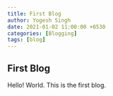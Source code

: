 ```yaml
---
title: First Blog
author: Yogesh Singh
date: 2021-01-02 11:00:00 +0530
categories: [Blogging]
tags: [blog]
---
```

## First Blog
Hello! World. This is the first blog.
